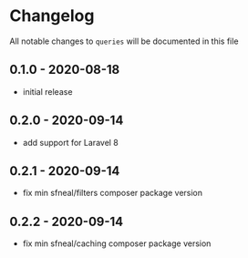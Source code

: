 # Changelog

All notable changes to `queries` will be documented in this file

## 0.1.0 - 2020-08-18
- initial release


## 0.2.0 - 2020-09-14
- add support for Laravel 8


## 0.2.1 - 2020-09-14
- fix min sfneal/filters composer package version


## 0.2.2 - 2020-09-14
- fix min sfneal/caching composer package version
